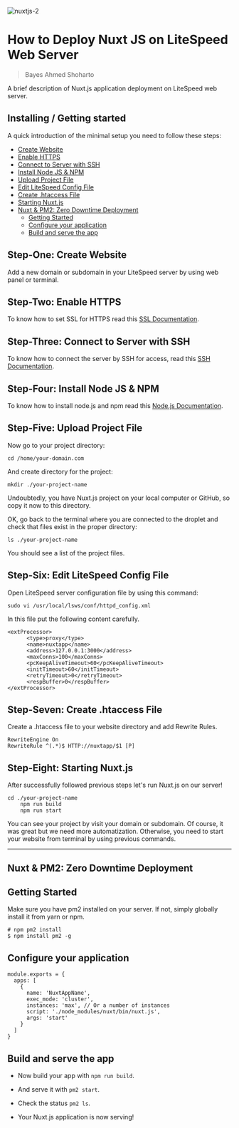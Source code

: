 ![nuxtjs-2](https://user-images.githubusercontent.com/23438431/94347848-5c4cc300-006a-11eb-9106-bc2284e39ad1.jpg)

# How to Deploy Nuxt JS on LiteSpeed Web Server
> Bayes Ahmed Shoharto

A brief description of Nuxt.js application deployment on LiteSpeed web server.

## Installing / Getting started

A quick introduction of the minimal setup you need to follow these steps:

<!-- - [Create Website](#Step-One)
- [Enable HTTPS](#Step-Two)
- [Connect to Server with SSH](#Step-Three)
- [Install Node JS & NPM](#Step-Four)
- [Upload Project File](#Step-Five)
- [Edit LiteSpeed Config File](#Step-Six)
- [Create .htaccess File](#Step-Seven)
- [Starting Nuxt.js](#Step-Eight)
- [Nuxt & PM2: Zero Downtime Deployment](#NUXT) -->



- [Create Website](#step-one--create-website)
- [Enable HTTPS](#step-two--enable-https)
- [Connect to Server with SSH](#step-three--connect-to-server-with-ssh)
- [Install Node JS & NPM](#step-four--install-node-js---npm)
- [Upload Project File](#step-five--upload-project-file)
- [Edit LiteSpeed Config File](#step-six--edit-litespeed-config-file)
- [Create .htaccess File](#step-seven--create-htaccess-file)
- [Starting Nuxt.js](#step-eight--starting-nuxtjs)
- [Nuxt & PM2: Zero Downtime Deployment](#nuxt---pm2--zero-downtime-deployment)
    - [Getting Started](#getting-started)
    - [Configure your application](#configure-your-application)
    - [Build and serve the app](#build-and-serve-the-app)

## Step-One: Create Website

Add a new domain or subdomain in your LiteSpeed server by using web panel or terminal.

## Step-Two: Enable HTTPS

To know how to set SSL for HTTPS read this [SSL Documentation](CyberPanel/Configuration/SSL.md).

## Step-Three: Connect to Server with SSH 

To know how to connect the server by SSH for access, read this [SSH Documentation](CyberPanel/Configuration/SSH.md).

## Step-Four: Install Node JS & NPM

To know how to install node.js and npm read this [Node.js Documentation](CyberPanel/Configuration/Node-js.md). 

## Step-Five: Upload Project File

Now go to your project directory:

```shell
cd /home/your-domain.com
```

And create directory for the project:

```shell
mkdir ./your-project-name
```

Undoubtedly, you have Nuxt.js project on your local computer or GitHub, so copy it now to this directory.

OK, go back to the terminal where you are connected to the droplet and check that files exist in the proper directory:

```shell
ls ./your-project-name
```

You should see a list of the project files.

## Step-Six: Edit LiteSpeed Config File

Open LiteSpeed server configuration file by using this command:

```shell
sudo vi /usr/local/lsws/conf/httpd_config.xml
```

In this file put the following content carefully.

```shell
<extProcessor>
      <type>proxy</type>
      <name>nuxtapp</name>
      <address>127.0.0.1:3000</address>
      <maxConns>100</maxConns>
      <pcKeepAliveTimeout>60</pcKeepAliveTimeout>
      <initTimeout>60</initTimeout>
      <retryTimeout>0</retryTimeout>
      <respBuffer>0</respBuffer>
</extProcessor>

```

## Step-Seven: Create .htaccess File

Create a .htaccess file to your website directory and add Rewrite Rules.

```shell
RewriteEngine On
RewriteRule ^(.*)$ HTTP://nuxtapp/$1 [P]

```

## Step-Eight: Starting Nuxt.js

After successfully followed previous steps let's run Nuxt.js on our server!

```shell
cd ./your-project-name
    npm run build
    npm run start
```

You can see your project by visit your domain or subdomain. Of course, it was great but we need more automatization. Otherwise, you need to start your website from terminal by using previous commands.
***
## Nuxt & PM2: Zero Downtime Deployment

## Getting Started

Make sure you have pm2 installed on your server. If not, simply globally install it from yarn or npm.

```shell
# npm pm2 install
$ npm install pm2 -g
```

## Configure your application

```shell
module.exports = {
  apps: [
    {
      name: 'NuxtAppName',
      exec_mode: 'cluster',
      instances: 'max', // Or a number of instances
      script: './node_modules/nuxt/bin/nuxt.js',
      args: 'start'
    }
  ]
}
```

## Build and serve the app

- Now build your app with ``` npm run build ```.

- And serve it with ```pm2 start```.

- Check the status ```pm2 ls```.

- Your Nuxt.js application is now serving!

